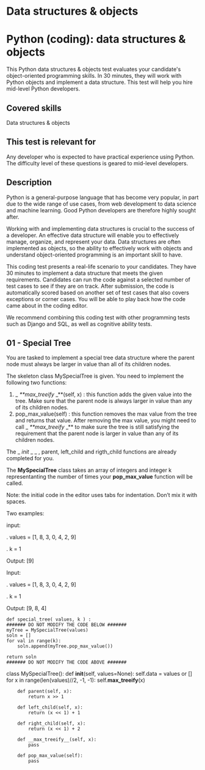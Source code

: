 # D****ata structures & objects****

# **Python (coding): data structures & objects**

This Python data structures & objects test evaluates your candidate's object-oriented programming skills. In 30 minutes, they will work with Python objects and implement a data structure. This test will help you hire mid-level Python developers.

## **Covered skills**

Data structures & objects

## **This test is relevant for**

Any developer who is expected to have practical experience using Python. The difficulty level of these questions is geared to mid-level developers.

## **Description**

Python is a general-purpose language that has become very popular, in part due to the wide range of use cases, from web development to data science and machine learning. Good Python developers are therefore highly sought after.

Working with and implementing data structures is crucial to the success of a developer. An effective data structure will enable you to effectively manage, organize, and represent your data. Data structures are often implemented as objects, so the ability to effectively work with objects and understand object-oriented programming is an important skill to have.

This coding test presents a real-life scenario to your candidates. They have 30 minutes to implement a data structure that meets the given requirements. Candidates can run the code against a selected number of test cases to see if they are on track. After submission, the code is automatically scored based on another set of test cases that also covers exceptions or corner cases. You will be able to play back how the code came about in the coding editor. 

We recommend combining this coding test with other programming tests such as Django and SQL, as well as cognitive ability tests.

## 01 - Special Tree

You are tasked to implement a special tree data structure where the parent node must always be larger in value than all of its children nodes.

The skeleton class MySpecialTree is given. You need to implement the following two functions:

1. _ _**max_treeify_ _**(self, x) : this function adds the given value into the tree. Make sure that the parent node is always larger in value than any of its children nodes.
2. pop_max_value(self) : this function removes the max value from the tree and returns that value. After removing the max value, you might need to call _ _**max_treeify_ _** to make sure the tree is still satisfying the requirement that the parent node is larger in value than any of its children nodes.

The _ *init* _ _ , parent, left_child and rigth_child functions are already completed for you.

The **MySpecialTree** class takes an array of integers and integer k representanting the number of times your **pop_max_value** function will be called.

Note: the initial code in the editor uses tabs for indentation. Don’t mix it with spaces.

Two examples: 

input:

. values = [1, 8, 3, 0, 4, 2, 9]

. k = 1

Output: [9]

Input:

. values = [1, 8, 3, 0, 4, 2, 9]

. k = 1

Output: [9, 8, 4]

	def special_tree( values, k ) :
	####### DO NOT MODIFY THE CODE BELOW #######
	myTree = MySpecialTree(values)
	soln = []
	for val in range(k):
		soln.append(myTree.pop_max_value())

	return soln
	####### DO NOT MODIFY THE CODE ABOVE #######

class MySpecialTree():
		def __init__(self, values=None):
			self.data = values or []
			for x in range(len(values)//2, -1, -1):
				self.__max_treeify__(x)

		def parent(self, x):
			return x >> 1

		def left_child(self, x):
			return (x << 1) + 1

		def right_child(self, x):
			return (x << 1) + 2

		def __max_treeify__(self, x):
			pass

		def pop_max_value(self):
			pass